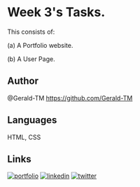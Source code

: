 
# Week 3's Tasks.

This consists of:

(a) A Portfolio website.

(b) A User Page.
## Author
 @Gerald-TM https://github.com/Gerald-TM


## Languages
HTML, CSS

##  Links
[![portfolio](https://img.shields.io/badge/my_portfolio-000?style=for-the-badge&logo=ko-fi&logoColor=white)](https://github.com/Gerald-TM)
[![linkedin](https://img.shields.io/badge/linkedin-0A66C2?style=for-the-badge&logo=linkedin&logoColor=white)](https://www.linkedin.com/in/gerald-musa-92b8b0185/)
[![twitter](https://img.shields.io/badge/twitter-1DA1F2?style=for-the-badge&logo=twitter&logoColor=white)](https://twitter.com/Gerald__TM)

